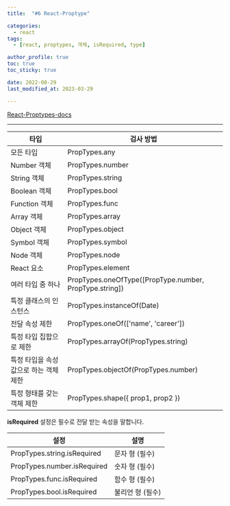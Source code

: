 ```yaml
---
title:  "#6 React-Proptype"

categories:
  - react
tags:
  - [react, proptypes, 객체, isRequired, type]

author_profile: true
toc: true
toc_sticky: true

date: 2022-08-29
last_modified_at: 2023-03-29

---
```


[React-Proptypes-docs](https://ko.reactjs.org/docs/typechecking-with-proptypes.html)

****

| 타입 | 검사 방법 |
| --- | --- |
| 모든 타입 | PropTypes.any |
| Number 객체 | PropTypes.number |
| String 객체 | PropTypes.string |
| Boolean 객체 | PropTypes.bool |
| Function 객체 | PropTypes.func |
| Array 객체 | PropTypes.array |
| Object 객체 | PropTypes.object |
| Symbol 객체 | PropTypes.symbol |
| Node 객체 | PropTypes.node |
| React 요소 | PropTypes.element |
| 여러 타입 중 하나 | PropTypes.oneOfType([PropType.number, PropType.string]) |
| 특정 클래스의 인스턴스 | PropTypes.instanceOf(Date) |
| 전달 속성 제한 | PropTypes.oneOf(['name', 'career']) |
| 특정 타입 집합으로 제한 | PropTypes.arrayOf(PropTypes.string) |
| 특정 타입을 속성 값으로 하는 객체 제한 | PropTypes.objectOf(PropTypes.number) |
| 특정 형태를 갖는 객체 제한 | PropTypes.shape({ prop1, prop2 }) |

**isRequired** 설정은 필수로 전달 받는 속성을 말합니다.

| 설정 | 설명 |
| --- | --- |
| PropTypes.string.isRequired | 문자 형 (필수) |
| PropTypes.number.isRequired | 숫자 형 (필수) |
| PropTypes.func.isRequired | 함수 형 (필수) |
| PropTypes.bool.isRequired | 불리언 형 (필수) |